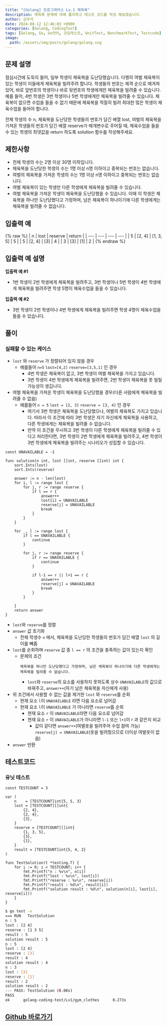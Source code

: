 ```yaml
---
title: "[Golang] 프로그래머스 Lv.1 체육복"
description: 체육복 문제에 대해 풀이하고 테스트 코드를 작성 해보겠습니다.
author: 김우석
date: 2024-08-12 12:46:03 +0900
categories: [Golang, CodingTest]
tags: [Golang, Go, Go언어, 코딩테스트, UnitTest, BenchmarkTest, Testcode]
image:
  path: /assets/img/posts/golang/golang.svg
---
```


## 문제 설명
점심시간에 도둑이 들어, 일부 학생이 체육복을 도난당했습니다. 다행히 여벌 체육복이 있는 학생이 이들에게 체육복을 빌려주려 합니다. 학생들의 번호는 체격 순으로 매겨져 있어, 바로 앞번호의 학생이나 바로 뒷번호의 학생에게만 체육복을 빌려줄 수 있습니다. 예를 들어, 4번 학생은 3번 학생이나 5번 학생에게만 체육복을 빌려줄 수 있습니다. 체육복이 없으면 수업을 들을 수 없기 때문에 체육복을 적절히 빌려 최대한 많은 학생이 체육수업을 들어야 합니다.

전체 학생의 수 n, 체육복을 도난당한 학생들의 번호가 담긴 배열 lost, 여벌의 체육복을 가져온 학생들의 번호가 담긴 배열 reserve가 매개변수로 주어질 때, 체육수업을 들을 수 있는 학생의 최댓값을 return 하도록 solution 함수를 작성해주세요.


## 제한사항
- 전체 학생의 수는 2명 이상 30명 이하입니다.
- 체육복을 도난당한 학생의 수는 1명 이상 n명 이하이고 중복되는 번호는 없습니다.
- 여벌의 체육복을 가져온 학생의 수는 1명 이상 n명 이하이고 중복되는 번호는 없습니다.
- 여벌 체육복이 있는 학생만 다른 학생에게 체육복을 빌려줄 수 있습니다.
- 여벌 체육복을 가져온 학생이 체육복을 도난당했을 수 있습니다. 이때 이 학생은 체육복을 하나만 도난당했다고 가정하며, 남은 체육복이 하나이기에 다른 학생에게는 체육복을 빌려줄 수 없습니다.


## 입출력 예
{% raw %}
| n | lost | reserve | return |
| --- | --- | --- | --- |
| 5 | \[2, 4\] | \[1, 3, 5\] | 5 |
| 5 | \[2, 4\] | \[3\] | 4 |
| 3 | \[3\] | \[1\] | 2 |
{% endraw %}


## 입출력 예 설명
**입출력 예 #1**

- 1번 학생이 2번 학생에게 체육복을 빌려주고, 3번 학생이나 5번 학생이 4번 학생에게 체육복을 빌려주면 학생 5명이 체육수업을 들을 수 있습니다.


**입출력 예 #2**

- 3번 학생이 2번 학생이나 4번 학생에게 체육복을 빌려주면 학생 4명이 체육수업을 들을 수 있습니다.


## 풀이 

### 실패할 수 있는 케이스
- `lost` 와 `reserve` 가 정렬되어 있지 않을 경우
	- 예를들어 `n=5` `lost=[4,2]` `reserve=[3,5,1]` 인 경우
		- 4번 학생은 체육복이 없고, 3번 학생이 여벌 체육복을 가지고 있습니다.
		- 3번 학생이 4번 학생에게 체육복을 빌려주면, 2번 학생이 체육복을 못 빌릴 가능성이 생깁니다.
- 여벌 체육복을 가져온 학생이 체육복을 도난당했을 경우(다른 사람에게 체육복을 빌려줄 수 없음)
	- 예를들어 `n = 5` `lost = [2, 3]` `reserve = [3, 4]` 인 경우
		- 여기서 3번 학생은 체육복을 도난당했으나, 여벌의 체육복도 가지고 있습니다. 따라서 이 조건에 따라 3번 학생은 자기 자신에게 체육복을 사용하고, 다른 학생에게는 체육복을 빌려줄 수 없습니다.
		- 만약 이 조건을 무시하고 3번 학생이 다른 학생에게 체육복을 빌려줄 수 있다고 처리한다면, 3번 학생이 2번 학생에게 체육복을 빌려주고, 4번 학생이 3번 학생에게 체육복을 빌려주는 시나리오가 성립할 수 있습니다.

```golang
const UNAVAILABLE = -1

func solution(n int, lost []int, reserve []int) int {
	sort.Ints(lost)
	sort.Ints(reserve)

	answer := n - len(lost)
	for i, l := range lost {
		for j, r := range reserve {
			if l == r {
				answer++
				lost[i] = UNAVAILABLE
				reserve[j] = UNAVAILABLE
				break
			}
		}
	}

	for _, l := range lost {
		if l == UNAVAILABLE {
			continue
		}

		for j, r := range reserve {
			if r == UNAVAILABLE {
				continue
			}

			if l-1 == r || l+1 == r {
				answer++
				reserve[j] = UNAVAILABLE
				break
			}
		}

	}
	return answer
}
```

- `lost`와 `reserve`를 정렬
- `answer` 값 초기화
	- 전체 학생수 `n` 에서, 체육복을 도난당한 학생들의 번호가 담긴 배열 `lost` 의 길이를 빼줌
- `lost`를 순회하며 `reserve` 값 중 `l == r` 의 조건을 충족하는 값이 있는지 확인
	- 문제의 조건
	  ```
	  체육복을 하나만 도난당했다고 가정하며, 남은 체육복이 하나이기에 다른 학생에게는 체육복을 빌려줄 수 없습니다.
	  ```
		- `lost`와 `reserve`의 요소를 사용하지 못하도록 상수 `UNAVAILABLE`의 값으로 바꿔주고, `answer++`(자기 남은 체육복을 자신에게 사용)
- 위 조건에서 사용할 수 없는 값을 제거한 `lost` 와 `reserve`를 순회
	- 현재 요소 `l`이 `UNAVAILABLE` 라면 다음 요소로 넘어감
	- 현재 요소 `l`이 `UNAVAILABLE` 가 아니라면 `reserve`를 순회
		- 현재 요소 `r` 이 `UNAVAILABLE`라면 다음 요소로 넘어감
		- 현재 요소 `r` 이 `UNAVAILABLE`가 아니라면 `l-1` 또는 `l+1`이 r 과 같은지 비교
			- 값이 같다면 `answer++`(여벌옷을 빌려주어 수업 참여 가능) `reserve[j] = UNAVAILABLE`(옷을 빌려줬으므로 더이상 여벌옷이 없음)
- `answer` 반환



## 테스트코드
### 유닛 테스트
```golang
const TESTCOUNT = 3

var (
	n    = [TESTCOUNT]int{5, 5, 3}
	lost = [TESTCOUNT][]int{
		{2, 4},
		{2, 4},
		{3},
	}
	reserve = [TESTCOUNT][]int{
		{1, 3, 5},
		{3},
		{1},
	}
	result = [TESTCOUNT]int{5, 4, 2}
)

func TestSolution(t *testing.T) {
	for i := 0; i < TESTCOUNT; i++ {
		fmt.Printf("n : %v\n", n[i])
		fmt.Printf("lost : %v\n", lost[i])
		fmt.Printf("reserve : %v\n", reserve[i])
		fmt.Printf("result : %d\n", result[i])
		fmt.Printf("solution result : %d\n", solution(n[i], lost[i], reserve[i]))
	}
}
```

```bash
$ go test -v
=== RUN   TestSolution
n : 5
lost : [2 4]
reserve : [1 3 5]
result : 5
solution result : 5
n : 5
lost : [2 4]
reserve : [3]
result : 4
solution result : 4
n : 3
lost : [3]
reserve : [1]
result : 2
solution result : 2
--- PASS: TestSolution (0.00s)
PASS
ok      golang-coding-test/Lv1/gym_clothes      0.273s
```

## [Github 바로가기](https://github.com/kr-goos/golang-coding-test/tree/master/Lv1/gym_clothes)